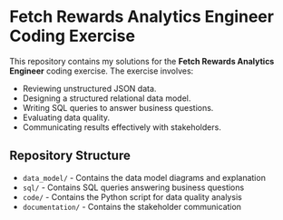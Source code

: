 # Fetch Rewards Analytics Engineer Coding Exercise

This repository contains my solutions for the **Fetch Rewards Analytics Engineer** coding exercise. The exercise involves:
- Reviewing unstructured JSON data.
- Designing a structured relational data model.
- Writing SQL queries to answer business questions.
- Evaluating data quality.
- Communicating results effectively with stakeholders.

## Repository Structure

- `data_model/` - Contains the data model diagrams and explanation
- `sql/` - Contains SQL queries answering business questions
- `code/` - Contains the Python script for data quality analysis
- `documentation/` - Contains the stakeholder communication



